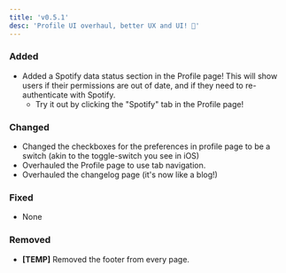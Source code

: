 ```yaml
---
title: 'v0.5.1'
desc: 'Profile UI overhaul, better UX and UI! 🎉'
---
```


### Added

- Added a Spotify data status section in the Profile page! This will show users if their permissions are out of date, and if they need to re-authenticate with Spotify.
  - Try it out by clicking the "Spotify" tab in the Profile page!

### Changed

- Changed the checkboxes for the preferences in profile page to be a switch (akin to the toggle-switch you see in iOS)
- Overhauled the Profile page to use tab navigation.
- Overhauled the changelog page (it's now like a blog!)

### Fixed

- None

### Removed

- **[TEMP]** Removed the footer from every page.

